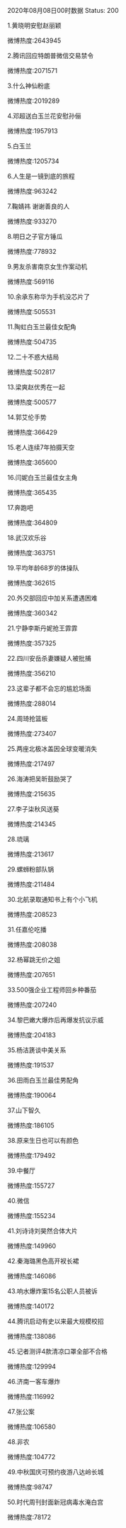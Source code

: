 2020年08月08日00时数据
Status: 200

1.黄晓明安慰赵丽颖

微博热度:2643945

2.腾讯回应特朗普微信交易禁令

微博热度:2071571

3.什么神仙粉底

微博热度:2019289

4.邓超送白玉兰花安慰孙俪

微博热度:1957913

5.白玉兰

微博热度:1205734

6.人生是一镜到底的旅程

微博热度:963242

7.鞠婧祎 谢谢善良的人

微博热度:933270

8.明日之子官方锤瓜

微博热度:778932

9.男友杀害南京女生作案动机

微博热度:569116

10.余承东称华为手机没芯片了

微博热度:505531

11.陶虹白玉兰最佳女配角

微博热度:504735

12.二十不惑大结局

微博热度:502817

13.梁爽赵优秀在一起

微博热度:500577

14.郭艾伦手势

微博热度:366429

15.老人连续7年拍摄天空

微博热度:365600

16.闫妮白玉兰最佳女主角

微博热度:365435

17.奔跑吧

微博热度:364809

18.武汉欢乐谷

微博热度:363751

19.平均年龄68岁的体操队

微博热度:362615

20.外交部回应中加关系遭遇困难

微博热度:360342

21.宁静李斯丹妮抢王霏霏

微博热度:357325

22.四川安岳杀妻嫌疑人被批捕

微博热度:356210

23.这辈子都不会忘的尴尬场面

微博热度:288014

24.周琦抢篮板

微博热度:273407

25.两座北极冰盖因全球变暖消失

微博热度:217497

26.海涛把吴昕鼓励哭了

微博热度:215635

27.李子柒秋风送葵

微博热度:214345

28.琉璃

微博热度:213617

29.螺蛳粉部队锅

微博热度:211484

30.北航录取通知书上有个小飞机

微博热度:208523

31.任嘉伦吃播

微博热度:208038

32.杨幂跳无价之姐

微博热度:207651

33.500强企业工程师回乡种番茄

微博热度:207240

34.黎巴嫩大爆炸后再爆发抗议示威

微博热度:204183

35.杨洁篪谈中美关系

微博热度:191537

36.田雨白玉兰最佳男配角

微博热度:190064

37.山下智久

微博热度:186105

38.原来生日也可以有颜色

微博热度:179492

39.中餐厅

微博热度:155727

40.微信

微博热度:155234

41.刘诗诗刘昊然合体大片

微博热度:149960

42.秦海璐黑色高开衩长裙

微博热度:146086

43.响水爆炸案15名公职人员被诉

微博热度:140172

44.腾讯启动有史以来最大规模校招

微博热度:138086

45.记者测评4款清凉口罩全部不合格

微博热度:129994

46.济南一客车爆炸

微博热度:116992

47.张公案

微博热度:106580

48.非农

微博热度:104772

49.中秋国庆可预约夜游八达岭长城

微博热度:98747

50.时代周刊封面新冠病毒水淹白宫

微博热度:78172


